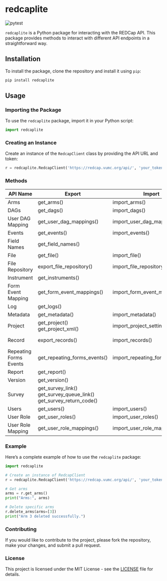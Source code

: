 # redcaplite

![pytest](https://github.com/jubilee2/RedcapLite/actions/workflows/python-app.yml/badge.svg?branch=main)

`redcaplite` is a Python package for interacting with the REDCap API. This package provides methods to interact with different API endpoints in a straightforward way.

## Installation

To install the package, clone the repository and install it using `pip`:

```sh
pip install redcaplite
```

## Usage

### Importing the Package

To use the `redcaplite` package, import it in your Python script:

```python
import redcaplite
```

### Creating an Instance

Create an instance of the `RedcapClient` class by providing the API URL and token:

```python
r = redcaplite.RedcapClient('https://redcap.vumc.org/api/', 'your_token')
```

### Methods


| API Name | Export | Import | Delete | Other |
|---|---|---|---|---|
| Arms | get_arms() | import_arms() | delete_arms() |  |
| DAGs | get_dags() | import_dags() | delete_dags() |  |
| User DAG Mapping | get_user_dag_mappings() | import_user_dag_mappings() |  |  |
| Events | get_events() | import_events() | delete_events() |  |
| Field Names | get_field_names() |  |  |  |
| File | get_file() | import_file() | delete_file() |  |
| File Repository | export_file_repository() | import_file_repository() | delete_file_repository() | create_folder_file_repository()<br>list_file_repository() |
| Instrument | get_instruments() |  |  | export_pdf() |
| Form Event Mapping | get_form_event_mappings() | import_form_event_mappings() |  |  |
| Log | get_logs() |  |  |  |
| Metadata | get_metadata() | import_metadata() |  |  |
| Project | get_project()<br>get_project_xml() | import_project_settings() |  | create_project() |
| Record | export_records() | import_records() | delete_records() | rename_records()<br>generate_next_record_name() |
| Repeating Forms Events | get_repeating_forms_events() | import_repeating_forms_events() |  |  |
| Report | get_report() |  |  |  |
| Version | get_version() |  |  |  |
| Survey | get_survey_link()<br>get_survey_queue_link()<br>get_survey_return_code() |  |  | get_participant_list() |
| Users | get_users() | import_users() | delete_users() |  |
| User Role | get_user_roles() | import_user_roles() | delete_user_roles() |  |
| User Role Mapping | get_user_role_mappings() | import_user_role_mappings() |  |  |


### Example

Here’s a complete example of how to use the `redcaplite` package:

```python
import redcaplite

# Create an instance of RedcapClient
r = redcaplite.RedcapClient('https://redcap.vumc.org/api/', 'your_token')

# Get arms
arms = r.get_arms()
print("Arms:", arms)

# Delete specific arms
r.delete_arms(arms=[3])
print("Arm 3 deleted successfully.")
```

### Contributing

If you would like to contribute to the project, please fork the repository, make your changes, and submit a pull request.

### License

This project is licensed under the MIT License - see the [LICENSE](LICENSE) file for details.
